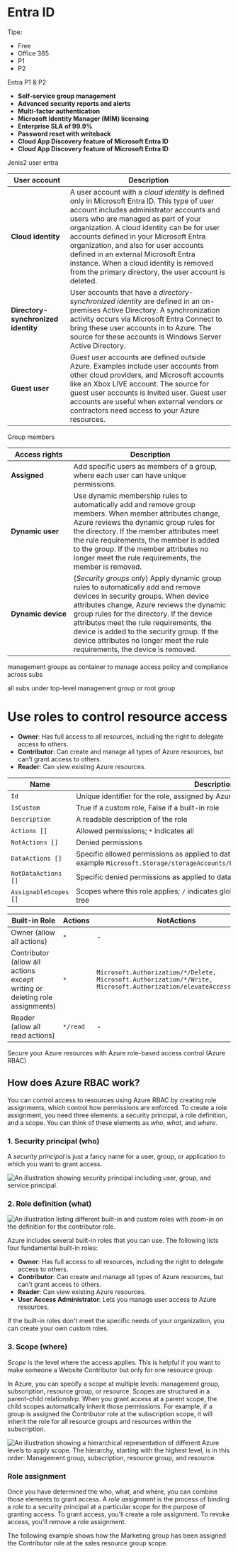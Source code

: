 # Entra ID

Tipe:
- Free
- Office 365
- P1
- P2

Entra P1 & P2
- **Self-service group management**
- **Advanced security reports and alerts**
- **Multi-factor authentication**
- **Microsoft Identity Manager (MIM) licensing**
- **Enterprise SLA of 99.9%**
- **Password reset with writeback**
- **Cloud App Discovery feature of Microsoft Entra ID**
- **Cloud App Discovery feature of Microsoft Entra ID**

Jenis2 user entra

| User account                        | Description                                                                                                                                                                                                                                                                                                                                                                                                                                                   |
| ----------------------------------- | ------------------------------------------------------------------------------------------------------------------------------------------------------------------------------------------------------------------------------------------------------------------------------------------------------------------------------------------------------------------------------------------------------------------------------------------------------------- |
| **Cloud identity**                  | A user account with a _cloud identity_ is defined only in Microsoft Entra ID. This type of user account includes administrator accounts and users who are managed as part of your organization. A cloud identity can be for user accounts defined in your Microsoft Entra organization, and also for user accounts defined in an external Microsoft Entra instance. When a cloud identity is removed from the primary directory, the user account is deleted. |
| **Directory-synchronized identity** | User accounts that have a _directory-synchronized identity_ are defined in an on-premises Active Directory. A synchronization activity occurs via Microsoft Entra Connect to bring these user accounts in to Azure. The source for these accounts is Windows Server Active Directory.                                                                                                                                                                         |
| **Guest user**                      | _Guest user_ accounts are defined outside Azure. Examples include user accounts from other cloud providers, and Microsoft accounts like an Xbox LIVE account. The source for guest user accounts is Invited user. Guest user accounts are useful when external vendors or contractors need access to your Azure resources.                                                                                                                                    |

Group members

| Access rights      | Description                                                                                                                                                                                                                                                                                                                                                                                  |
| ------------------ | -------------------------------------------------------------------------------------------------------------------------------------------------------------------------------------------------------------------------------------------------------------------------------------------------------------------------------------------------------------------------------------------- |
| **Assigned**       | Add specific users as members of a group, where each user can have unique permissions.                                                                                                                                                                                                                                                                                                       |
| **Dynamic user**   | Use dynamic membership rules to automatically add and remove group members. When member attributes change, Azure reviews the dynamic group rules for the directory. If the member attributes meet the rule requirements, the member is added to the group. If the member attributes no longer meet the rule requirements, the member is removed.                                             |
| **Dynamic device** | (_Security groups only_) Apply dynamic group rules to automatically add and remove devices in security groups. When device attributes change, Azure reviews the dynamic group rules for the directory. If the device attributes meet the rule requirements, the device is added to the security group. If the device attributes no longer meet the rule requirements, the device is removed. |

management groups as container to manage access policy and compliance across subs

all subs under top-level management group or root group

# Use roles to control resource access

- **Owner**: Has full access to all resources, including the right to delegate access to others.
- **Contributor**: Can create and manage all types of Azure resources, but can’t grant access to others.
- **Reader**: Can view existing Azure resources.


|Name|Description|
|---|---|
|`Id`|Unique identifier for the role, assigned by Azure|
|`IsCustom`|True if a custom role, False if a built-in role|
|`Description`|A readable description of the role|
|`Actions []`|Allowed permissions; `*` indicates all|
|`NotActions []`|Denied permissions|
|`DataActions []`|Specific allowed permissions as applied to data, for example `Microsoft.Storage/storageAccounts/blobServices/containers/blobs/read`|
|`NotDataActions []`|Specific denied permissions as applied to data.|
|`AssignableScopes []`|Scopes where this role applies; `/` indicates global, but can reach into a hierarchical tree|



|Built-in Role|Actions|NotActions|
|---|---|---|
|Owner (allow all actions)|`*`|-|
|Contributor (allow all actions except writing or deleting role assignments)|`*`|`Microsoft.Authorization/*/Delete, Microsoft.Authorization/*/Write, Microsoft.Authorization/elevateAccess/Action`|
|Reader (allow all read actions)|`*/read`|-|


Secure your Azure resources with Azure role-based access control (Azure RBAC)

## How does Azure RBAC work?

You can control access to resources using Azure RBAC by creating role assignments, which control how permissions are enforced. To create a role assignment, you need three elements: a security principal, a role definition, and a scope. You can think of these elements as _who_, _what_, and _where_.

### 1. Security principal (who)

A _security principal_ is just a fancy name for a user, group, or application to which you want to grant access.

![An illustration showing security principal including user, group, and service principal.](https://learn.microsoft.com/en-us/training/modules/secure-azure-resources-with-rbac/media/2-rbac-security-principal.png)

### 2. Role definition (what)


![An illustration listing different built-in and custom roles with zoom-in on the definition for the contributor role.](https://learn.microsoft.com/en-us/training/modules/secure-azure-resources-with-rbac/media/2-rbac-role-definition.png)

Azure includes several built-in roles that you can use. The following lists four fundamental built-in roles:

- **Owner**: Has full access to all resources, including the right to delegate access to others.
- **Contributor**: Can create and manage all types of Azure resources, but can’t grant access to others.
- **Reader**: Can view existing Azure resources.
- **User Access Administrator**: Lets you manage user access to Azure resources.

If the built-in roles don't meet the specific needs of your organization, you can create your own custom roles.

### 3. Scope (where)

_Scope_ is the level where the access applies. This is helpful if you want to make someone a Website Contributor but only for one resource group.

In Azure, you can specify a scope at multiple levels: management group, subscription, resource group, or resource. Scopes are structured in a parent-child relationship. When you grant access at a parent scope, the child scopes automatically inherit those permissions. For example, if a group is assigned the Contributor role at the subscription scope, it will inherit the role for all resource groups and resources within the subscription.

![An illustration showing a hierarchical representation of different Azure levels to apply scope. The hierarchy, starting with the highest level, is in this order: Management group, subscription, resource group, and resource.](https://learn.microsoft.com/en-us/training/modules/secure-azure-resources-with-rbac/media/2-rbac-scope.png)

### Role assignment

Once you have determined the who, what, and where, you can combine those elements to grant access. A _role assignment_ is the process of binding a role to a security principal at a particular scope for the purpose of granting access. To grant access, you'll create a role assignment. To revoke access, you'll remove a role assignment.

The following example shows how the Marketing group has been assigned the Contributor role at the sales resource group scope.